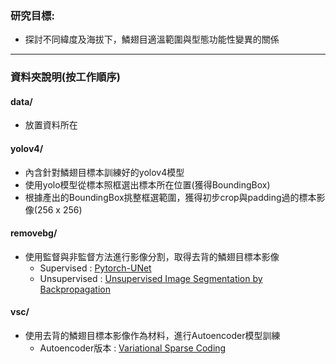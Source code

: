
### 研究目標:
- 探討不同緯度及海拔下，鱗翅目適溫範圍與型態功能性變異的關係

---
### 資料夾說明(按工作順序)

#### data/
- 放置資料所在

#### yolov4/
- 內含針對鱗翅目標本訓練好的yolov4模型
- 使用yolo模型從標本照框選出標本所在位置(獲得BoundingBox)
- 根據產出的BoundingBox挑整框選範圍，獲得初步crop與padding過的標本影像(256 x 256)

#### removebg/
- 使用監督與非監督方法進行影像分割，取得去背的鱗翅目標本影像
    - Supervised : [Pytorch-UNet](https://github.com/milesial/Pytorch-UNet)
    - Unsupervised : [Unsupervised Image Segmentation by Backpropagation](https://github.com/kanezaki/pytorch-unsupervised-segmentation)

#### vsc/
- 使用去背的鱗翅目標本影像作為材料，進行Autoencoder模型訓練
    - Autoencoder版本 : [Variational Sparse Coding](https://github.com/ftonolini45/Variational_Sparse_Coding) 

